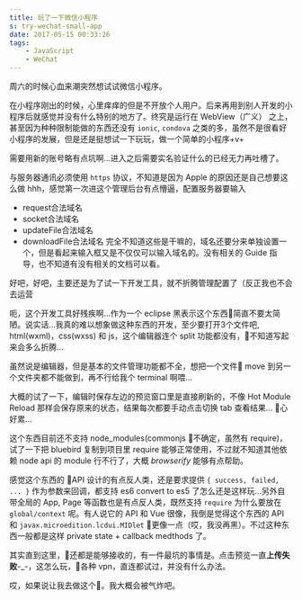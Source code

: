 ```yaml
---
title: 玩了一下微信小程序
s: try-wechat-small-app
date: 2017-05-15 00:33:26
tags:
    - JavaScript
    - WeChat
---
```

周六的时候心血来潮突然想试试微信小程序。

在小程序刚出的时候，心里痒痒的但是不开放个人用户。后来再用到别人开发的小程序后就感觉并没有什么特别的地方了。终究是运行在 WebView（广义） 之上，甚至因为种种限制能做的东西还没有 `ionic`, `condova` 之类的多，虽然不是很看好小程序的发展，但是还是挺想试一下玩玩，做一个简单的小程序+v+
<!--more-->
需要用新的账号略有点坑啊...进入之后需要实名验证什么的已经无力再吐槽了。

与服务器通讯必须使用 `https` 协议，不知道是因为 Apple 的原因还是自己想要这么做 hhh，感觉第一次进这个管理后台有点懵逼，配置服务器要输入
- request合法域名
- socket合法域名
- updateFile合法域名
- downloadFile合法域名
完全不知道这些是干嘛的，域名还要分来单独设置一个，但是看起来输入框又是不仅仅可以输入域名的。没有相关的  Guide 指导，也不知道有没有相关的文档可以看。

好吧，好吧，主要还是为了试一下开发工具，就不折腾管理配置了（反正我也不会去运营

呃，这个开发工具好残疾啊...作为一个 eclipse 黑表示这个东西简直不要太简陋。说实话...我真的难以想象做这种东西的开发，至少要打开3个文件吧, html(wxml)，css(wxss) 和 js，这个编辑器连个 split 功能都没有，不知道写起来会多么折腾...

虽然说是编辑器，但是基本的文件管理功能都不全，想把一个文件 move 到另一个文件夹都不能做到，再不行给我个 terminal 啊喂...

大概的试了一下，编辑时保存左边的预览窗口里是直接刷新的，不像 Hot Module Reload 那样会保存原来的状态，结果每次都要手动点击切换 tab 查看结果... 心好累...

这个东西目前还不支持 node_modules(commonjs 不确定，虽然有 require)，试了一下把 bluebird 复制到项目里 require 能够正常使用，不过就不知道其他依赖 node api 的 module 行不行了，大概 *browserify* 能够有点帮助。

感觉这个东西的 API 设计的有点反人类，还是要求提供 `{ success, failed, ... }` 作为参数来回调，都支持 es6 convert to es5 了怎么还是这样玩...另外自带全局的 App, Page 等函数也是有点反人类，既然支持 `require` 为什么要放在 `global/context` 呢。有人说它的 API 和 Vue 很像，我倒是觉得这个东西的 API 和 `javax.microedition.lcdui.MIDlet` 更像一点（哎，我没再黑）。不过这种东西一般都是这样 private state + callback medthods 了。

其实直到这里，还都是能够接收的，有一件最坑的事情是。点击预览一直**上传失败**-_-，这怎么玩，各种 vpn，直连都试过，并没有什么办法。

哎，如果说让我去做这个。我大概会被气炸吧。 

